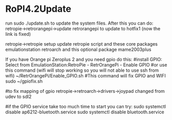 # RoPI4.2Update
run sudo ./update.sh
to update the system files.
After this you can do:
retropie->retrorangepi->update retrorangepi   to update to hotfix1 (now the link is fixed)

retropie->retropie setup
update retropie script and these core packages
	emulationstation
	retroarch
and this optional package
	mame2003plus
  
  
If you have Orange pi Zeroplus 2 and you need gpio do this:
#install GPIO: Select from EmulationStation:RetroPie - RetrOrangePi - Enable GPIO
#or use this command (wifi will stop working so you will not able to use ssh from wifi)
~/RetrOrangePi/Enable_GPIO.sh
#This command will fix GPIO and WIFI
sudo ~/gpiofix.sh

#to fix mapping of gpio 
retropie->retroarch->drivers->joypad changed from udev to sdl2

#if the GPIO service take too much time to start you can try:
sudo systemctl disable ap6212-bluetooth.service
sudo systemctl disable bluetooth.service
